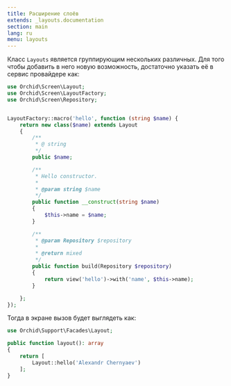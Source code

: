 ```yaml
---
title: Расширение слоёв
extends: _layouts.documentation
section: main
lang: ru
menu: layouts
---
```


Класс `Layouts` является группирующим нескольких различных. Для того чтобы добавить в него новую возможность, достаточно указать её в сервис провайдере как:

```php
use Orchid\Screen\Layout;
use Orchid\Screen\LayoutFactory;
use Orchid\Screen\Repository;


LayoutFactory::macro('hello', function (string $name) {
    return new class($name) extends Layout
    {
        /**
         * @ string
         */
        public $name;

        /**
         * Hello constructor.
         *
         * @param string $name
         */
        public function __construct(string $name)
        {
            $this->name = $name;
        }

        /**
         * @param Repository $repository
         *
         * @return mixed
         */
        public function build(Repository $repository)
        {
            return view('hello')->with('name', $this->name);
        }

    };
});
```

Тогда в экране вызов будет выглядеть как:

```php
use Orchid\Support\Facades\Layout;

public function layout(): array
{
    return [
        Layout::hello('Alexandr Chernyaev')
    ];
}
```
